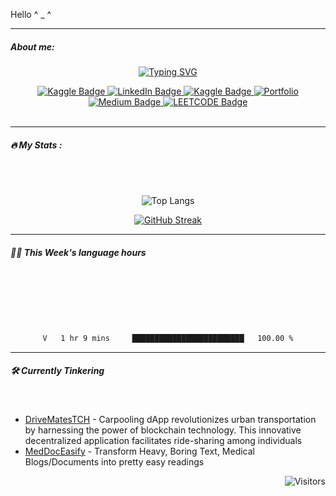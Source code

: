 Hello ^ \_ ^

---

##### About me:

<p align = "center" >
<a href="https://git.io/typing-svg"><img src="https://readme-typing-svg.demolab.com?font=Source+Code+Pro&size=18&duration=2000&pause=400&color=2859BC&background=0010FF00&multiline=true&width=550&height=110&lines=Brajendra+Suman;BTech+%40+Indian+Institute+of+Technology+Guwahati" alt="Typing SVG" /></a>

<!-- reserved  -->
<!-- <a href="https://git.io/typing-svg"><img src="https://readme-typing-svg.demolab.com?font=Source+Code+Pro&size=18&duration=2000&pause=400&color=2859BC&background=0010FF00&multiline=true&width=550&height=110&lines=Brajendra+Suman;BTech+%40+Indian+Institute+of+Technology+Guwahati+;Web Development+%7C+Machine Learning +%7C+ Data Science ;+++++" alt="Typing SVG" /></a> -->

</p>

<div id="badges" align="center">
    <a href="https://linktr.ee/sbrajen07">
    <img src="https://img.shields.io/badge/-linktree-20BEFF?style=for-the-badge&logo=linktree&logoColor=white&style=plastic" alt="Kaggle Badge"/>
  </a>

  <a href="https://www.linkedin.com/in/sbrajendra/">
    <img src="https://img.shields.io/badge/LinkedIn-blue?style=for-the-badge&logo=linkedin&logoColor=white&style=plastic" alt="LinkedIn Badge"/>
  </a>
  <a href="https://www.kaggle.com/sb0702">
    <img src="https://img.shields.io/badge/Kaggle-20BEFF?style=for-the-badge&logo=Kaggle&logoColor=white&style=plastic" alt="Kaggle Badge"/>
  </a>
    </a>
    <a href="https://master--sbrajen7.netlify.app/">
    <img src="https://img.shields.io/badge/Portfolio-%23000000.svg?style=for-the-badge&style=plastic&logo=netlify&logoColor=#00C7B7" alt="Portfolio"/>
  </a>
  <!-- <a href="https://www.hackerrank.com/Iqman_Singh">
    <img src="https://img.shields.io/badge/-Hackerrank-2EC866?style=for-the-badge&logo=HackerRank&logoColor=white" alt="Hackerrank Badge"/>
  </a>  -->
  <a href="https://medium.com/@smn.acm">
    <img src="https://img.shields.io/badge/Medium-12100E?style=for-the-badge&logo=medium&logoColor=white&style=plastic" alt="Medium Badge"/>
  </a>
  <!-- <a href="https://leetcode.com/sbjen/">
    <img src="https://img.shields.io/badge/-LeetCode-FFA116?style=for-the-badge&logo=LeetCode&logoColor=black" alt="LEETCODE Badge"/>
  </a> -->
  <a href="mailto:s.brajendra0707@gmail.com">
    <img src="https://img.shields.io/badge/Gmail-D14836?style=for-the-badge&logo=gmail&logoColor=white&style=plastic" alt="LEETCODE Badge"/>
  </a>

</div>
<br>
<!-- <div id="header" align="center">
  <img src="https://media.tenor.com/3bTxZ4HdrysAAAAC/pixels-neon.gif" width="580"/>
</div> -->

---

##### :fire: My Stats :

<div align = "center" style="text-align: center; border-radius:100px;" >

 </br>
</br>

</div>

<div align = "center" style="text-align: center; border-radius:100px;" >

![Top Langs](https://github-readme-stats-sigma-five.vercel.app/api/top-langs/?username=s-brajendra&layout=compact&hide=ejs&theme=dark&border=50px)

</div>

<div align = "center" style="text-align: center;" >

[![GitHub Streak](https://streak-stats.demolab.com/?user=s-brajendra&starting_year=2023&border_radius=50&theme=dark)](https://git.io/streak-stats)

</div>

---

<!-- <div align = "center" style="text-align: center;" >


 <img align = "centre" style = "border-radius:100px;" src="https://github-readme-activity-graph.vercel.app/graph?username=s-brajendra&theme=react-dark&bg_color=20232a&hide_border=true" border_radius = "100px" />
</div> -->

##### 🧑‍💻 This Week's language hours

<div align = "center" style="text-align: center;" >
  </br>
 </br>
  </br>
 
 </br>
  </br>
<!--START_SECTION:waka-->

```txt
V   1 hr 9 mins     █████████████████████████   100.00 %
```

<!--END_SECTION:waka-->

<!--

Python       9 hrs 34 mins   ██████████████████▓░░░░░░   74.95 %
Jupyter      1 hr 50 mins    ███▓░░░░░░░░░░░░░░░░░░░░░   14.45 %
JavaScript   33 mins         █░░░░░░░░░░░░░░░░░░░░░░░░   04.40 %
Assembly     23 mins         ▓░░░░░░░░░░░░░░░░░░░░░░░░   03.08 %
JSON         18 mins         ▓░░░░░░░░░░░░░░░░░░░░░░░░   02.36 %


-->

</div>

---

##### 🛠️ Currently Tinkering

<div align = "center" style="text-align: center;" >
  </br>

<!--START_SECTION:waka:SHOW_PROJECTS-->

<!--END_SECTION:waka:SHOW_PROJECTS-->

</div>

- [DriveMatesTCH][link_DriveMates] - Carpooling dApp revolutionizes urban transportation by harnessing the power of blockchain technology. This innovative decentralized application facilitates ride-sharing among individuals
- [MedDocEasify][link_MEdDoc] - Transform Heavy, Boring Text, Medical Blogs/Documents into pretty easy readings

<span align="right">

![Visitors](https://api.visitorbadge.io/api/visitors?path=https%3A%2F%2Fgithub.com%2Fs-brajendra%2Fs-brajendra&label=VISITOR&countColor=%23263759&style=flat-square)

</span>

[link_DriveMates]: https://github.com/s-brajendra/DriveMatesTCH
[link_MEdDoc]: https://github.com/s-brajendra/MedDocEasify
